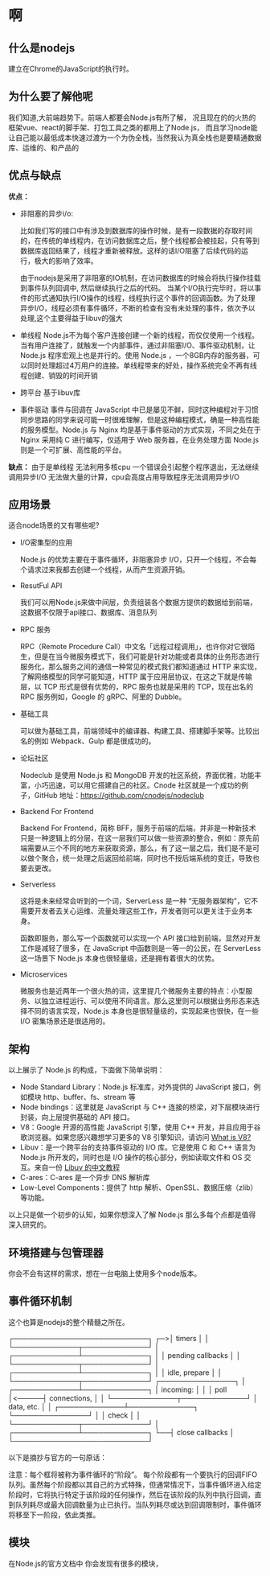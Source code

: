# 啊

## 什么是nodejs

建立在Chrome的JavaScript的执行时。

## 为什么要了解他呢

我们知道,大前端趋势下。前端人都要会Node.js有所了解，
况且现在的的火热的框架vue、react的脚手架、打包工具之类的都用上了Node.js，
而且学习node能让自己能以最低成本快速过渡为一个为伪全栈，当然我认为真全栈也是要精通数据库、运维的、和产品的

## 优点与缺点

**优点：**

- 非阻塞的异步i/o:

  ​    比如我们写的接口中有涉及到数据库的操作时候，是有一段数据的存取时间的，在传统的单线程内，在访问数据库之后，整个线程都会被挂起，只有等到数据库返回结果了，线程才重新被释放。这样的话I/O阻塞了后续代码的运行，极大的影响了效率。

  由于nodejs是采用了非阻塞的IO机制，在访问数据库的时候会将执行操作挂载到事件队列回调中, 然后继续执行之后的代码。
  当某个I/O执行完毕时，将以事件的形式通知执行I/O操作的线程，线程执行这个事件的回调函数。为了处理异步I/O，线程必须有事件循环，不断的检查有没有未处理的事件，依次予以处理,这个主要得益于libuv的强大

- 单线程
      Node.js不为每个客户连接创建一个新的线程，而仅仅使用一个线程。当有用户连接了，就触发一个内部事件，通过非阻塞I/O、事件驱动机制，让 Node.js 程序宏观上也是并行的。使用 Node.js ，一个8GB内存的服务器，可以同时处理超过4万用户的连接。单线程带来的好处，操作系统完全不再有线程创建、销毁的时间开销

- 跨平台
      基于libuv库 

- 事件驱动
       事件与回调在 JavaScript 中已是屡见不鲜，同时这种编程对于习惯同步思路的同学来说可能一时很难理解，但是这种编程模式，确是一种高性能的服务模型。Node.js 与 Nginx 均是基于事件驱动的方式实现，不同之处在于 Nginx 采用纯 C 进行编写，仅适用于 Web 服务器，在业务处理方面 Node.js 则是一个可扩展、高性能的平台。

**缺点：**
    由于是单线程 无法利用多核cpu
    一个错误会引起整个程序退出，无法继续调用异步I/O
    无法做大量的计算，cpu会高度占用导致程序无法调用异步I/O

## 应用场景

适合node场景的又有哪些呢?

-   I/O密集型的应用

    Node.js 的优势主要在于事件循环，非阻塞异步 I/O，只开一个线程，不会每个请求过来我都去创建一个线程，从而产生资源开销。

-   ResutFul API

    我们可以用Node.js来做中间层，负责组装各个数据方提供的数据给到前端，这数据不仅限于api接口、数据库、消息队列

-   RPC 服务

    RPC（Remote Procedure Call）中文名「远程过程调用」，也许你对它很陌生，但是在当今微服务模式下，我们可能是针对功能或者具体的业务形态进行服务化，那么服务之间的通信一种常见的模式我们都知道通过 HTTP 来实现，了解网络模型的同学可能知道，HTTP 属于应用层协议，在这之下就是传输层，以 TCP 形式是很有优势的，RPC 服务也就是采用的 TCP，现在出名的 RPC 服务例如，Google 的 gRPC、阿里的 Dubble。
    
-   基础工具

    可以做为基础工具，前端领域中的编译器、构建工具、搭建脚手架等。比较出名的例如 Webpack、Gulp 都是很成功的。

-   论坛社区

    Nodeclub 是使用 Node.js 和 MongoDB 开发的社区系统，界面优雅，功能丰富，小巧迅速，可以用它搭建自己的社区。Cnode 社区就是一个成功的例子，GitHub 地址：https://github.com/cnodejs/nodeclub

-   Backend For Frontend

    Backend For Frontend，简称 BFF，服务于前端的后端，并非是一种新技术只是一种逻辑上的分层，在这一层我们可以做一些资源的整合，例如：原先前端需要从三个不同的地方来获取资源，那么，有了这一层之后，我们是不是可以做个聚合，统一处理之后返回给前端，同时也不授后端系统的变迁，导致也要去更改。

-   Serverless

    这将是未来经常会听到的一个词，ServerLess 是一种 “无服务器架构”，它不需要开发者去关心运维、流量处理这些工作，开发者则可以更关注于业务本身。

    函数即服务，那么写一个函数就可以实现一个 API 接口给到前端，显然对开发工作是减轻了很多，在 JavaScript 中函数则是一等一的公民，在 ServerLess 这一场景下 Node.js 本身也很轻量级，还是拥有着很大的优势。

-   Microservices

    微服务也是近两年一个很火热的词，这里提几个微服务主要的特点：小型服务、以独立进程运行、可以使用不同语言。那么这里则可以根据业务形态来选择不同的语言实现，Node.js 本身也是很轻量级的，实现起来也很快，在一些 I/O 密集场景还是很适用的。

## 架构

 以上展示了 Node.js 的构成，下面做下简单说明： 

- Node Standard Library：Node.js 标准库，对外提供的 JavaScript 接口，例如模块 http、buffer、fs、stream 等
- Node bindings：这里就是 JavaScript 与 C++ 连接的桥梁，对下层模块进行封装，向上层提供基础的 API 接口。
- V8：Google 开源的高性能 JavaScript 引擎，使用 C++ 开发，并且应用于谷歌浏览器。如果您感兴趣想学习更多的 V8 引擎知识，请访问 [What is V8?](https://v8.dev/)
- Libuv：是一个跨平台的支持事件驱动的 I/O 库。它是使用 C 和 C++ 语言为 Node.js 所开发的，同时也是 I/O 操作的核心部分，例如读取文件和 OS 交互。来自一份 [Libuv 的中文教程](https://github.com/luohaha/Chinese-uvbook)
- C-ares：C-ares 是一个异步 DNS 解析库
- Low-Level Components：提供了 http 解析、OpenSSL、数据压缩（zlib）等功能。

 以上只是做一个初步的认知，如果你想深入了解 Node.js 那么多每个点都是值得深入研究的。 


## 环境搭建与包管理器

你会不会有这样的需求，想在一台电脑上使用多个node版本。


## 事件循环机制

这个也算是nodejs的整个精髓之所在。

   ┌───────────────────────────┐
┌─>│           timers          │
│  └─────────────┬─────────────┘
│  ┌─────────────┴─────────────┐
│  │     pending callbacks     │
│  └─────────────┬─────────────┘
│  ┌─────────────┴─────────────┐
│  │       idle, prepare       │
│  └─────────────┬─────────────┘      ┌───────────────┐
│  ┌─────────────┴─────────────┐      │   incoming:   │
│  │           poll            │<─────┤  connections, │
│  └─────────────┬─────────────┘      │   data, etc.  │
│  ┌─────────────┴─────────────┐      └───────────────┘
│  │           check           │
│  └─────────────┬─────────────┘
│  ┌─────────────┴─────────────┐
└──┤      close callbacks      │
   └───────────────────────────┘

以下是摘抄与官方的一句原话：

注意：每个框将被称为事件循环的“阶段”。
每个阶段都有一个要执行的回调FIFO队列。虽然每个阶段都以其自己的方式特殊，但通常情况下，当事件循环进入给定阶段时，它将执行特定于该阶段的任何操作，然后在该阶段的队列中执行回调，直到队列耗尽或最大回调数量为止已执行。当队列耗尽或达到回调限制时，事件循环将移至下一阶段，依此类推。

## 模块

在Node.js的官方文档中 你会发现有很多的模块，


